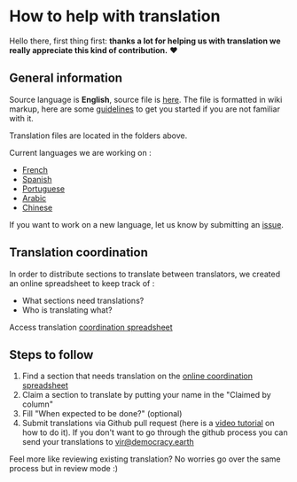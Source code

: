 # How to help with translation

Hello there, first thing first: **thanks a lot for helping us with translation we really appreciate this kind of contribution.** ❤️

## General information

Source language is **English**, source file is [here](https://github.com/DemocracyEarth/paper/blob/master/README.mediawiki). The file is formatted in wiki markup, here are some [guidelines](https://www.mediawiki.org/wiki/Help:Formatting) to get you started if you are not familiar with it.

Translation files are located in the folders above.

Current languages we are working on :
- [French](https://github.com/DemocracyEarth/paper/tree/master/translations/french)
- [Spanish](https://github.com/DemocracyEarth/paper/tree/master/translations/spanish)
- [Portuguese](https://github.com/DemocracyEarth/paper/tree/master/translations/portuguese)
- [Arabic](https://github.com/DemocracyEarth/paper/tree/master/translations/arabic)
- [Chinese](https://github.com/DemocracyEarth/paper/tree/master/translations/chinese)

If you want to work on a new language, let us know by submitting an [issue](https://github.com/DemocracyEarth/paper/issues).

## Translation coordination

In order to distribute sections to translate between translators, we created an online spreadsheet to keep track of :
- What sections need translations?
- Who is translating what?

Access translation [coordination spreadsheet](https://docs.google.com/spreadsheets/d/1fB0-5RKyFFXbASLuW1esZG34NACAAWWeiocnbRs5Rcs/)

## Steps to follow

1. Find a section that needs translation on the [online coordination spreadsheet](https://docs.google.com/spreadsheets/d/1fB0-5RKyFFXbASLuW1esZG34NACAAWWeiocnbRs5Rcs/)
2. Claim a section to translate by putting your name in the "Claimed by column"
3. Fill "When expected to be done?" (optional)
4. Submit translations via Github pull request (here is a [video tutorial](https://www.youtube.com/watch?v=1lN1RAU2IHU&feature=youtu.be) on how to do it). If you don't want to go through the github process you can send your translations to vir@democracy.earth

Feel more like reviewing existing translation? No worries go over the same process but in review mode :)

